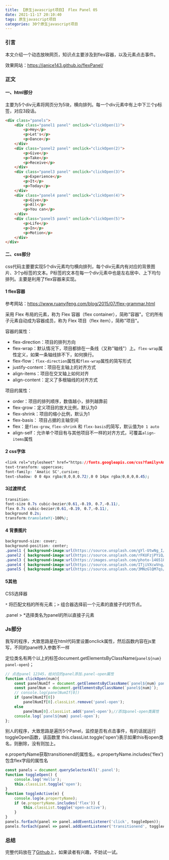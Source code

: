 ```yaml
---
title: 【原生javascript项目】 Flex Panel 05
date: 2021-11-17 20:10:40
tags: 原生javascript项目
categories: 30个原生javascript项目
---
```


### 引言

本文介绍一个动态放映网页，知识点主要涉及到flex容器，以及元素点击事件。

效果网站：https://janice143.github.io/flexPanel/

### 正文

#### 一、html部分

主要为5个div元素将网页分为5块，横向排列。每一个div元素中有上中下三个p标签，对应3段话。

```html
<div class="panels">
    <div class="panel1 panel" onclick="clickOpen(1)">
        <p>Hey</p>
        <p>Let's</p>
        <p>Dance</p>
    </div>
    <div class="panel2 panel" onclick="clickOpen(2)">
        <p>Give</p>
        <p>Take</p>
        <p>Receive</p>
    </div>
    <div class="panel3 panel" onclick="clickOpen(3)">
        <p>Experience</p>
        <p>It</p>
        <p>Today</p>
    </div>
    <div class="panel4 panel" onclick="clickOpen(4)">
        <p>Give</p>
        <p>All</p>
        <p>You can</p>
    </div>
    <div class="panel5 panel" onclick="clickOpen(5)">
        <p>Life</p>
        <p>In</p>
        <p>Motion</p>
    </div>
</div>
```

#### 二、css部分

css代码主要要实现5个div元素均匀横向排列，每个div元素内有对应的背景图片、3个p标签的文本。P标签的文本在每一个div元素中也是左右居中、上下均匀排列。主要是利用了flex容器来实现。

#### 1 flex容器

参考网站：https://www.ruanyifeng.com/blog/2015/07/flex-grammar.html

采用 Flex 布局的元素，称为 Flex 容器（flex container），简称"容器"。它的所有子元素自动成为容器成员，称为 Flex 项目（flex item），简称"项目"。

容器的属性：

- flex-direction：项目的排列方向
- flex-wrap：默认情况下，项目都排在一条线（又称"轴线"）上。`flex-wrap`属性定义，如果一条轴线排不下，如何换行。
- flex-flow：`flex-direction`属性和`flex-wrap`属性的简写形式
- justify-content：项目在主轴上的对齐方式
- align-items：项目在交叉轴上如何对齐
- align-content：定义了多根轴线的对齐方式

项目的属性：

- order：项目的排列顺序，数值越小，排列越靠前
- flex-grow：定义项目的放大比例，默认为0
- flex-shrink：项目的缩小比例，默认为1
- flex-basis： 项目占据的主轴空间
- flex：是`flex-grow`, `flex-shrink` 和 `flex-basis`的简写，默认值为`0 1 auto`
- align-self：允许单个项目有与其他项目不一样的对齐方式，可覆盖`align-items`属性

#### 2 css字体

```css
<link rel="stylesheet" href="https://fonts.googleapis.com/css?family=Amatic+SC">
text-transform: uppercase;
font-family: 'Amatic SC',cursive;
text-shadow: 0 0 4px rgba(0,0,0,0.72),0 0 14px rgba(0,0,0,0.45);
```

#### 3过渡样式

```css
transition:
font-size 0.7s cubic-bezier(0.61,-0.19, 0.7,-0.11),
flex 0.7s cubic-bezier(0.61,-0.19, 0.7,-0.11),
background 0.2s;
transform:translateY(-100%);
```

#### 4 背景图片

```css
background-size: cover;
background-position: center;
.panel1 { background-image:url(https://source.unsplash.com/gYl-UtwNg_I/1500x1500); }
.panel2 { background-image:url(https://source.unsplash.com/rFKUFzjPYiQ/1500x1500); }
.panel3 { background-image:url(https://images.unsplash.com/photo-1465188162913-8fb5709d6d57?ixlib=rb-0.3.5&q=80&fm=jpg&crop=faces&cs=tinysrgb&w=1500&h=1500&fit=crop&s=967e8a713a4e395260793fc8c802901d); }
.panel4 { background-image:url(https://source.unsplash.com/ITjiVXcwVng/1500x1500); }
.panel5 { background-image:url(https://source.unsplash.com/3MNzGlQM7qs/1500x1500); }
```

#### 5其他

CSS选择器

`*` 将匹配文档的所有元素；`>` 组合器选择前一个元素的直接子代的节点。

 .panel > *选择类名为panel的所以直接子元素

### Js部分

我写的程序，大致思路是在html代码里设置onclick属性，然后函数内容在js里写，不同的panel传入参数不一样

定位类名有两个以上的标签document.getElementsByClassName(`panel${num} panel-open`)；

```javascript
// 点击panel 12345，给对应的panel添加.panel-open属性
function clickOpen(num){
    const panelNumIf = document.getElementsByClassName(`panel${num} panel-open`);
    const panelNum = document.getElementsByClassName(`panel${num}`);
    // console.log(panelNumIf[0])
    if (panelNumIf[0])
        panelNumIf[0].classList.remove('panel-open');
    else
        panelNum[0].classList.add('panel-open');//添加panel-open类属性
    console.log(`panel${num} panel-open`);          
};
```

别人的程序，大致思路是遍历5个Panel，监控是否有点击事件，有的话就运行toggleOpen函数，该函数里 this.classList.toggle('open')表示如果this有open类名，则删除，没有则加上。

e.propertyName获取transitionend的属性名，e.propertyName.includes('flex')包含flex字段的属性名

```javascript
const panels = document.querySelectorAll('.panel');
function toggleOpen() {
    console.log('Hello');
    this.classList.toggle('open');
}
function toggleActive(e) {
    console.log(e.propertyName);
    if (e.propertyName.includes('flex')) {
        this.classList.toggle('open-active');
    }
}
panels.forEach(panel => panel.addEventListener('click', toggleOpen));
panels.forEach(panel => panel.addEventListener('transitionend', toggleActive));
```

### 总结

完整代码放在了[Github](https://github.com/janice143/flexPanel)上，如果读者有兴趣，不妨试一试。


